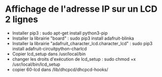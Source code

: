 # Affichage de l'adresse IP sur un LCD 2 lignes

- Installer pip3 : sudo apt-get install python3-pip
- Installer la librairie "board" : sudo pip3 install adafruit-blinka
- Installer la librairie "adafruit_character_lcd.character_lcd" : sudo pip3 install adafruit-circuitpython-charlcd
- Copier lcd_setup dans /usr/local/bin
- changer les droits d'exécution de lcd_setup : sudo chmod +x /usr/local/bin/lcd_setup
- copier 60-lcd dans /lib/dhcpcd/dhcpcd-hooks/
